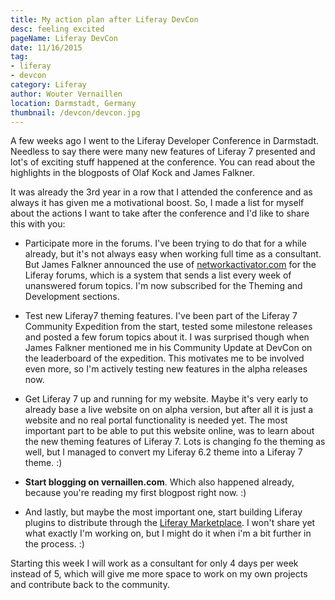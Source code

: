 ```yaml
---
title: My action plan after Liferay DevCon
desc: feeling excited
pageName: Liferay DevCon
date: 11/16/2015
tag:
- liferay
- devcon
category: Liferay
author: Wouter Vernaillen
location: Darmstadt, Germany
thumbnail: /devcon/devcon.jpg
---
```


A few weeks ago I went to the Liferay Developer Conference in Darmstadt. Needless to say there were many new features of Liferay 7 presented and lot's of exciting stuff happened at the conference.
You can read about the highlights in the blogposts of Olaf Kock and James Falkner.

It was already the 3rd year in a row that I attended the conference and as always it has given me a motivational boost. So, I made a list for myself about the actions I want to take after the conference and I'd like to share this with you:

* Participate more in the forums. I've been trying to do that for a while already, but it's not always easy when working full time as a consultant. But James Falkner announced the use of [networkactivator.com](https://networkactivator.com/) for the Liferay forums, which is a system that sends a list every week of unanswered forum topics. I'm now subscribed for the Theming and Development sections.

* Test new Liferay7 theming features. I've been part of the Liferay 7 Community Expedition from the start, tested some milestone releases and posted a few forum topics about it. I was surprised though when James Falkner mentioned me in his Community Update at DevCon on the leaderboard of the expedition. This motivates me to be involved even more, so I'm actively testing new features in the alpha releases now.

* Get Liferay 7 up and running for my website. Maybe it's very early to already base a live website on on alpha version, but after all it is just a website and no real portal functionality is needed yet. The most important part to be able to put this website online, was to learn about the new theming features of Liferay 7. Lots is changing fo the theming as well, but I managed to convert my Liferay 6.2 theme into a Liferay 7 theme. :)

* __Start blogging on vernaillen.com__. Which also happened already, because you're reading my first blogpost right now. :)

* And lastly, but maybe the most important one, start building Liferay plugins to distribute through the [Liferay Marketplace](https://web.liferay.com/marketplace). I won't share yet what exactly I'm working on, but I might do it when i'm a bit further in the process. :)

Starting this week I will work as a consultant for only 4 days per week instead of 5, which will give me more space to work on my own projects and contribute back to the community.
